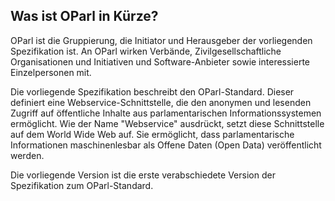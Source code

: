 Was ist OParl in Kürze?
-----------------------

OParl ist die Gruppierung, die Initiator und Herausgeber der
vorliegenden Spezifikation ist. An OParl wirken Verbände,
Zivilgesellschaftliche Organisationen und Initiativen und
Software-Anbieter sowie interessierte Einzelpersonen mit.

Die vorliegende Spezifikation beschreibt den OParl-Standard. Dieser
definiert eine Webservice-Schnittstelle, 
die den anonymen und lesenden Zugriff auf öffentliche Inhalte aus 
parlamentarischen Informationssystemen ermöglicht. Wie der Name
"Webservice" ausdrückt, setzt diese Schnittstelle auf dem World Wide
Web auf. Sie ermöglicht, dass parlamentarische Informationen
maschinenlesbar als Offene Daten (Open Data) veröffentlicht werden.

Die vorliegende Version ist die erste verabschiedete Version
der Spezifikation zum OParl-Standard.

